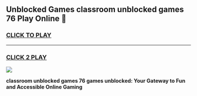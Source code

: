 
## Unblocked Games classroom unblocked games 76 Play Online 👋
<h3>
<a href="https://news.freeplayer.one?title=classroom_unblocked_games_76&ref=17F">CLICK TO PLAY</a></h3>
<hr>

<h3>
<a href="https://news.freeplayer.one?title=classroom_unblocked_games_76&ref=17F">CLICK 2 PLAY</a>
  
</h3>

<a href="https://news.freeplayer.one?title=classroom_unblocked_games_76&ref=17F/"><img src="https://clearcache.store/games.png"></a>


**classroom unblocked games 76 games unblocked: Your Gateway to Fun and Accessible Online Gaming**
